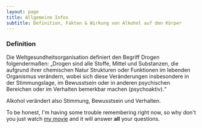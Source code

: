 ```yaml
---
layout: page
title: Allgemeine Infos
subtitle: Definition, Fakten & Wirkung von Alkohol auf den Körper
---
```






### Definition

Die Weltgesundheitsorganisation definiert den Begriff Drogen folgendermaßen: „Drogen sind alle Stoffe, Mittel und Substanzen, die aufgrund ihrer chemischen Natur Strukturen oder Funktionen im lebenden Organismus verändern, wobei sich diese Veränderungen insbesondere in der Stimmungslage, im Bewusstsein oder in anderen psychischen Bereichen oder im Verhalten bemerkbar machen (psychoaktiv).“

Alkohol verändert also Stimmung, Bewusstsein und Verhalten.








To be honest, I'm having some trouble remembering right now, so why don't you just watch [my movie](http://en.wikipedia.org/wiki/The_Princess_Bride_%28film%29) and it will answer **all** your questions.
